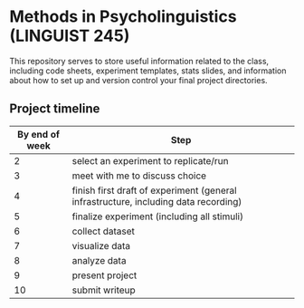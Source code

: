 # Methods in Psycholinguistics (LINGUIST 245)

This repository serves to store useful information related to the class, including code sheets, experiment templates, stats slides, and information about how to set up and version control your final project directories.

## Project timeline

| By end of week | Step |
|----------------|------|
| 2 | select an experiment to replicate/run |
| 3 | meet with me to discuss choice |
| 4 | finish first draft of experiment (general infrastructure, including data recording) |
| 5 | finalize experiment (including all stimuli) |
| 6 | collect dataset |
| 7 | visualize data | 
| 8 | analyze data |
| 9 | present project |
| 10 | submit writeup |